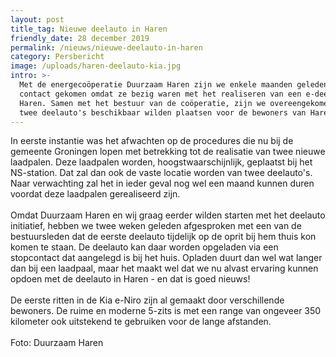 ```yaml
---
layout: post
title_tag: Nieuwe deelauto in Haren
friendly_date: 28 december 2019
permalink: /nieuws/nieuwe-deelauto-in-haren
category: Persbericht
image: /uploads/haren-deelauto-kia.jpg
intro: >-
  Met de energecoöperatie Duurzaam Haren zijn we enkele maanden geleden in
  contact gekomen omdat ze bezig waren met het realiseren van een e-deelauto in
  Haren. Samen met het bestuur van de coöperatie, zijn we overeengekomen dat we
  twee deelauto's beschikbaar wilden plaatsen voor de bewoners van Haren.
---
```

In eerste instantie was het afwachten op de procedures die nu bij de gemeente Groningen lopen met betrekking tot de realisatie van twee nieuwe laadpalen. Deze laadpalen worden, hoogstwaarschijnlijk, geplaatst bij het NS-station. Dat zal dan ook de vaste locatie worden van twee deelauto's. Naar verwachting zal het in ieder geval nog wel een maand kunnen duren voordat deze laadpalen gerealiseerd zijn.\
\
Omdat Duurzaam Haren en wij graag eerder wilden starten met het deelauto initiatief, hebben we twee weken geleden afgesproken met een van de bestuursleden dat de eerste deelauto tijdelijk op de oprit bij hem thuis kon komen te staan. De deelauto kan daar worden opgeladen via een stopcontact dat aangelegd is bij het huis. Opladen duurt dan wel wat langer dan bij een laadpaal, maar het maakt wel dat we nu alvast ervaring kunnen opdoen met de deelauto in Haren - en dat is goed nieuws!\
\
De eerste ritten in de Kia e-Niro zijn al gemaakt door verschillende bewoners. De ruime en moderne 5-zits is met een range van ongeveer 350 kilometer ook uitstekend te gebruiken voor de lange afstanden.\
\
Foto: Duurzaam Haren
